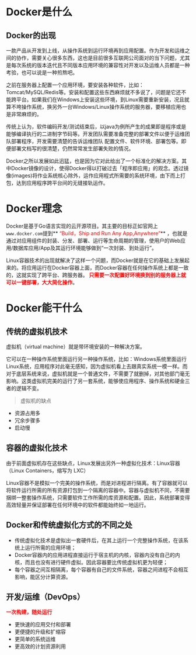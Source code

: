 # Docker是什么

## Docker的出现

一款产品从开发到上线，从操作系统到运行环境再到应用配置。作为开发和运维之间的协作，需要关心很多东西，这也是目前很多互联网公司面对的当下问题，尤其是每次系统的版本迭代且不同版本应用环境的兼容性对开发以及运维人员都是一种考验，也可以说是一种煎熬吧。

<!-- more -->

之前在服务器上配置一个应用环境，要安装各种软件，比如：Tomcat/MySQL/Redis等。安装和配置这些东西麻烦就不多说了，问题是它还不能跨平台。如果我们在Windows上安装这些环境，到Linux需要重新安装，况且就算不垮操作系统，换另外一台Windows/Linux操作系统的服务器，要移植应用也是非常麻烦的。

传统上认为，软件编码开发/测试结束后，以java为例所产生的成果即是程序或是能够编译执行的二进制字节码等。开发团队需要准备完整的部署文件以便于运维团队部署程序，开发需要清楚的告诉运维团队 配置文件、软件环境、部署包等。即便部署文档写的很清楚，仍然常常发生部署失败的情况。

Docker之所以发展如此迅猛，也是因为它对此给出了一个标准化的解决方案。其中Docker镜像的设计，使得Docker得以打破过去「程序即应用」的观念。透过镜像(images)将作业系统核心除外，运作应用程式所需要的系统环境，由下而上打包，达到应用程序跨平台间的无缝接轨运作。

# Docker理念

Docker是基于Go语言实现的云开源项目。其主要的目标正如官网上 `www.docker.com`提到**<font color='red'> “Build，Ship and Run Any App,Anywhere”</font>** ，也就是通过对应用组件的封装、分发、部署、运行等生命周期的管理，使用户的Web应用/数据库应用/App及其运行环境能够做到“一次封装、到处运行”。

Linux容器技术的出现就解决了这样一个问题，而Docker就是在它的基础上发展起来的。将应用运行在Docker容器上面，而Docker容器在任何操作系统上都是一致的，这就实现了跨平台、跨服务器。**<font color='red'> 只需要一次配置好环境换到别的服务器上就可以一键部署，大大简化操作</font>**。

# Docker能干什么

## 传统的虚拟机技术

虚拟机（virtual machine）就是带环境安装的一种解决方案。

它可以在一种操作系统里面运行另一种操作系统，比如：Windows系统里面运行Linux系统，应用程序对此毫无感知，因为虚拟机看上去跟真实系统一模一样。而对于底层系统来说，虚拟机就是一个普通文件，不需要了就删掉，对其他部门毫无影响。这类虚拟机完美的运行了另一套系统，能够使应用程序、操作系统和硬金三者的逻辑不变。

> 虚拟机的缺点

- 资源占用多
- 冗余步骤多 
- 启动慢

## 容器的虚拟化技术

由于前面虚拟机存在这些缺点，Linux发展出另外一种虚拟化技术：Linux容器（Linux Containers，缩写为 LXC）

Linux容器不是模拟一个完美的操作系统，而是对进程进行隔离。有了容器就可以将软件运行所需的所有资源打包到一个隔离的容器中。容器与虚拟机不同，不需要捆绑一整套操作系统，只需要软件工作所需的库资源和配置。因此，系统部署变得高效轻量并保证部署在任何环境中的软件都能始终如一地运行。

## Docker和传统虚拟化方式的不同之处

- 传统虚拟化技术是虚拟出一套硬件后，在其上运行一个完整操作系统，在该系统上运行所需的应用环境；
- Docker容器内的应用进程直接运行于宿主机的内核，容器内没有自己的内核，而且也没有进行硬件虚拟。因此容器要比传统虚拟机更为轻便；
- 每个容器之间互相隔离，每个容器有自己的文件系统，容器之间进程不会相互影响，能区分计算资源。

## 开发/运维（DevOps）

**<font color='red'>一次构建，随处运行</font>**

- 更快速的应用交付和部署
- 更便捷的升级和扩缩容
- 更简单的系统运维
- 更高效的计划资源利用


